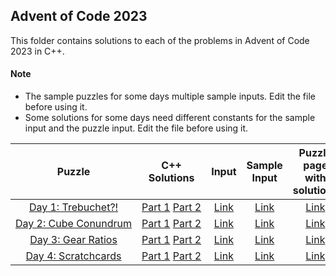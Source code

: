 ## Advent of Code 2023 ##

This folder contains solutions to each of the problems in Advent of Code 2023 in C++.

#### Note ####
- The sample puzzles for some days multiple sample inputs. Edit the file before using it.
- Some solutions for some days need different constants for the sample input and the puzzle input. Edit the file before using it.

|Puzzle|C++ Solutions|Input|Sample Input|Puzzle page with solutions|
|:---:|:---:|:---:|:---:|:---:|
| <nobr> [Day 1: Trebuchet?!](https://adventofcode.com/2023/day/1) </nobr> | <nobr> [Part 1](/2023/cpp/day_01a.cpp) [Part 2](/2023/cpp/day_01b.cpp) </nobr> | </nobr> [Link](/2023/input/day_01_input) </nobr> | </nobr> [Link](/2023/sample_input/day_01_sample_input) </nobr> | </nobr> [Link](/2023/puzzles/day_01_puzzle) </nobr> |
| <nobr> [Day 2: Cube Conundrum](https://adventofcode.com/2023/day/2) </nobr> | <nobr> [Part 1](/2023/cpp/day_02a.cpp) [Part 2](/2023/cpp/day_02b.cpp) </nobr> | </nobr> [Link](/2023/input/day_02_input) </nobr> | </nobr> [Link](/2023/sample_input/day_02_sample_input) </nobr> | </nobr> [Link](/2023/puzzles/day_02_puzzle) </nobr> |
| <nobr> [Day 3: Gear Ratios](https://adventofcode.com/2023/day/3) </nobr> | <nobr> [Part 1](/2023/cpp/day_03a.cpp) [Part 2](/2023/cpp/day_03b.cpp) </nobr> | </nobr> [Link](/2023/input/day_03_input) </nobr> | </nobr> [Link](/2023/sample_input/day_03_sample_input) </nobr> | </nobr> [Link](/2023/puzzles/day_03_puzzle) </nobr> |
| <nobr> [Day 4: Scratchcards](https://adventofcode.com/2023/day/4) </nobr> | <nobr> [Part 1](/2023/cpp/day_04a.cpp) [Part 2](/2023/cpp/day_04b.cpp) </nobr> | </nobr> [Link](/2023/input/day_04_input) </nobr> | </nobr> [Link](/2023/sample_input/day_04_sample_input) </nobr> | </nobr> [Link](/2023/puzzles/day_04_puzzle) </nobr> |